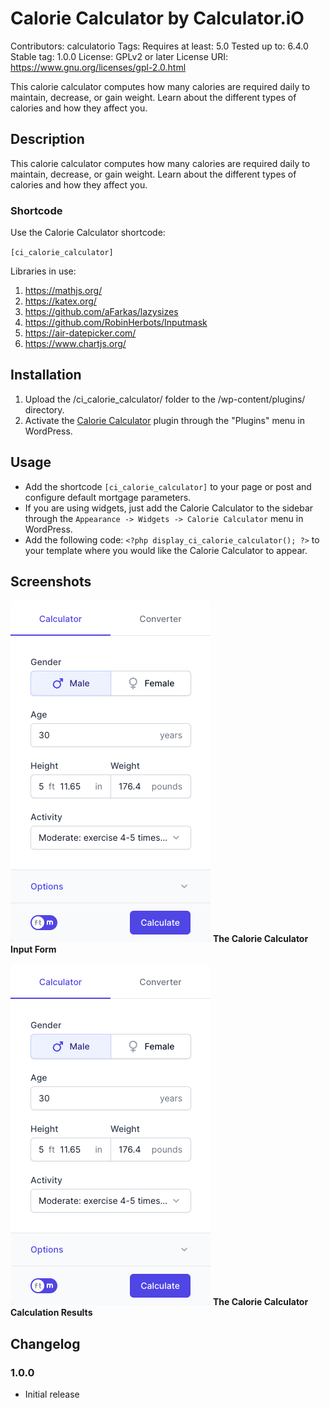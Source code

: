 # Calorie Calculator by Calculator.iO
Contributors: calculatorio
Tags: 
Requires at least: 5.0
Tested up to: 6.4.0
Stable tag: 1.0.0
License: GPLv2 or later
License URI: https://www.gnu.org/licenses/gpl-2.0.html

This calorie calculator computes how many calories are required daily to maintain, decrease, or gain weight. Learn about the different types of calories and how they affect you.

## Description

This calorie calculator computes how many calories are required daily to maintain, decrease, or gain weight. Learn about the different types of calories and how they affect you.

### Shortcode

Use the Calorie Calculator shortcode:

`[ci_calorie_calculator]`

Libraries in use:
1. https://mathjs.org/
2. https://katex.org/
3. https://github.com/aFarkas/lazysizes
4. https://github.com/RobinHerbots/Inputmask
5. https://air-datepicker.com/
6. https://www.chartjs.org/

## Installation

1. Upload the /ci_calorie_calculator/ folder to the /wp-content/plugins/ directory.
2. Activate the [Calorie Calculator](https://www.calculator.io/calorie-calculator/ "Calorie Calculator Homepage") plugin through the "Plugins" menu in WordPress.

## Usage
* Add the shortcode `[ci_calorie_calculator]` to your page or post and configure default mortgage parameters.
* If you are using widgets, just add the Calorie Calculator to the sidebar through the `Appearance -> Widgets -> Calorie Calculator` menu in WordPress.
* Add the following code: `<?php display_ci_calorie_calculator(); ?>` to your template where you would like the Calorie Calculator to appear.

## Screenshots
![Calorie Calculator Input Form](/assets/images/screenshot-1.png?raw=true "Calorie Calculator Input Form")
**The Calorie Calculator Input Form**

![Calorie Calculator Calculation Results](/assets/images/screenshot-1.png?raw=true "Calorie Calculator Calculation Results")
**The Calorie Calculator Calculation Results**

## Changelog

### 1.0.0
* Initial release
